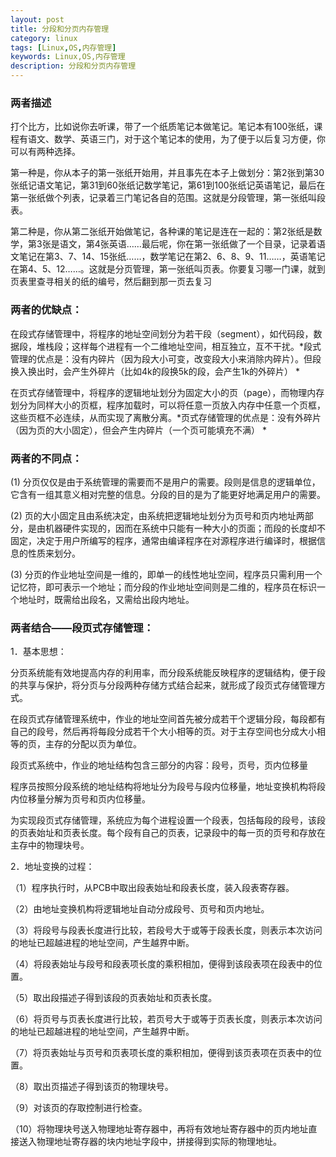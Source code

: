 ```yaml
---
layout: post
title: 分段和分页内存管理
category: linux
tags: [Linux,OS,内存管理]
keywords: Linux,OS,内存管理
description: 分段和分页内存管理
---
```

### **两者描述**  

打个比方，比如说你去听课，带了一个纸质笔记本做笔记。笔记本有100张纸，课程有语文、数学、英语三门，对于这个笔记本的使用，为了便于以后复习方便，你可以有两种选择。  

第一种是，你从本子的第一张纸开始用，并且事先在本子上做划分：第2张到第30张纸记语文笔记，第31到60张纸记数学笔记，第61到100张纸记英语笔记，最后在第一张纸做个列表，记录着三门笔记各自的范围。这就是分段管理，第一张纸叫段表。  
 
第二种是，你从第二张纸开始做笔记，各种课的笔记是连在一起的：第2张纸是数学，第3张是语文，第4张英语……最后呢，你在第一张纸做了一个目录，记录着语文笔记在第3、7、14、15张纸……，数学笔记在第2、6、8、9、11……，英语笔记在第4、5、12……。这就是分页管理，第一张纸叫页表。你要复习哪一门课，就到页表里查寻相关的纸的编号，然后翻到那一页去复习  

### **两者的优缺点：**  

在段式存储管理中，将程序的地址空间划分为若干段（segment），如代码段，数据段，堆栈段；这样每个进程有一个二维地址空间，相互独立，互不干扰。*段式管理的优点是：没有内碎片（因为段大小可变，改变段大小来消除内碎片）。但段换入换出时，会产生外碎片（比如4k的段换5k的段，会产生1k的外碎片）  *

在页式存储管理中，将程序的逻辑地址划分为固定大小的页（page），而物理内存划分为同样大小的页框，程序加载时，可以将任意一页放入内存中任意一个页框，这些页框不必连续，从而实现了离散分离。*页式存储管理的优点是：没有外碎片（因为页的大小固定），但会产生内碎片（一个页可能填充不满）  *

### **两者的不同点：**  

(1) 分页仅仅是由于系统管理的需要而不是用户的需要。段则是信息的逻辑单位，它含有一组其意义相对完整的信息。分段的目的是为了能更好地满足用户的需要。  

(2) 页的大小固定且由系统决定，由系统把逻辑地址划分为页号和页内地址两部分，是由机器硬件实现的，因而在系统中只能有一种大小的页面；而段的长度却不固定，决定于用户所编写的程序，通常由编译程序在对源程序进行编译时，根据信息的性质来划分。  

(3) 分页的作业地址空间是一维的，即单一的线性地址空间，程序员只需利用一个记忆符，即可表示一个地址；而分段的作业地址空间则是二维的，程序员在标识一个地址时，既需给出段名，又需给出段内地址。  

### **两者结合——段页式存储管理：**  

1．基本思想：

分页系统能有效地提高内存的利用率，而分段系统能反映程序的逻辑结构，便于段的共享与保护，将分页与分段两种存储方式结合起来，就形成了段页式存储管理方式。  


在段页式存储管理系统中，作业的地址空间首先被分成若干个逻辑分段，每段都有自己的段号，然后再将每段分成若干个大小相等的页。对于主存空间也分成大小相等的页，主存的分配以页为单位。   


段页式系统中，作业的地址结构包含三部分的内容：段号，页号，页内位移量  


程序员按照分段系统的地址结构将地址分为段号与段内位移量，地址变换机构将段内位移量分解为页号和页内位移量。  


为实现段页式存储管理，系统应为每个进程设置一个段表，包括每段的段号，该段的页表始址和页表长度。每个段有自己的页表，记录段中的每一页的页号和存放在主存中的物理块号。  


2．地址变换的过程：  


（1）程序执行时，从PCB中取出段表始址和段表长度，装入段表寄存器。  


（2）由地址变换机构将逻辑地址自动分成段号、页号和页内地址。  


（3）将段号与段表长度进行比较，若段号大于或等于段表长度，则表示本次访问的地址已超越进程的地址空间，产生越界中断。  


（4）将段表始址与段号和段表项长度的乘积相加，便得到该段表项在段表中的位置。  


（5）取出段描述子得到该段的页表始址和页表长度。  


（6）将页号与页表长度进行比较，若页号大于或等于页表长度，则表示本次访问的地址已超越进程的地址空间，产生越界中断。  


（7）将页表始址与页号和页表项长度的乘积相加，便得到该页表项在页表中的位置。  

 
（8）取出页描述子得到该页的物理块号。  


（9）对该页的存取控制进行检查。  


（10）将物理块号送入物理地址寄存器中，再将有效地址寄存器中的页内地址直接送入物理地址寄存器的块内地址字段中，拼接得到实际的物理地址。  


